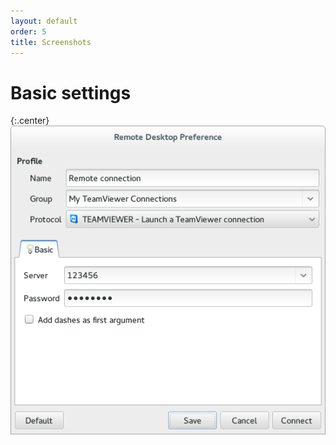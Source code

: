```yaml
---
layout: default
order: 5
title: Screenshots
---
```

# Basic settings

{:.center}
![Basic settings](/resources/remmina-plugin-teamviewer/archive/latest/english/general.png)
